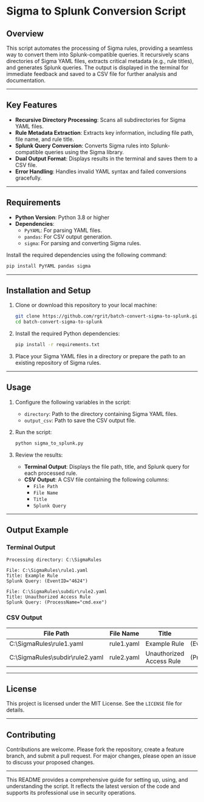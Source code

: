 # Sigma to Splunk Conversion Script

## Overview
This script automates the processing of Sigma rules, providing a seamless way to convert them into Splunk-compatible queries. It recursively scans directories of Sigma YAML files, extracts critical metadata (e.g., rule titles), and generates Splunk queries. The output is displayed in the terminal for immediate feedback and saved to a CSV file for further analysis and documentation.

---

## Key Features
- **Recursive Directory Processing**: Scans all subdirectories for Sigma YAML files.
- **Rule Metadata Extraction**: Extracts key information, including file path, file name, and rule title.
- **Splunk Query Conversion**: Converts Sigma rules into Splunk-compatible queries using the Sigma library.
- **Dual Output Format**: Displays results in the terminal and saves them to a CSV file.
- **Error Handling**: Handles invalid YAML syntax and failed conversions gracefully.

---

## Requirements
- **Python Version**: Python 3.8 or higher
- **Dependencies**:
  - `PyYAML`: For parsing YAML files.
  - `pandas`: For CSV output generation.
  - `sigma`: For parsing and converting Sigma rules.

Install the required dependencies using the following command:
```bash
pip install PyYAML pandas sigma
```

---

## Installation and Setup
1. Clone or download this repository to your local machine:
   ```bash
   git clone https://github.com/rgrit/batch-convert-sigma-to-splunk.git
   cd batch-convert-sigma-to-splunk
   ```

2. Install the required Python dependencies:
   ```bash
   pip install -r requirements.txt
   ```

3. Place your Sigma YAML files in a directory or prepare the path to an existing repository of Sigma rules.

---

## Usage
1. Configure the following variables in the script:
   - `directory`: Path to the directory containing Sigma YAML files.
   - `output_csv`: Path to save the CSV output file.

2. Run the script:
   ```bash
   python sigma_to_splunk.py
   ```

3. Review the results:
   - **Terminal Output**: Displays the file path, title, and Splunk query for each processed rule.
   - **CSV Output**: A CSV file containing the following columns:
     - `File Path`
     - `File Name`
     - `Title`
     - `Splunk Query`

---

## Output Example

### Terminal Output
```
Processing directory: C:\SigmaRules

File: C:\SigmaRules\rule1.yaml
Title: Example Rule
Splunk Query: (EventID="4624")

File: C:\SigmaRules\subdir\rule2.yaml
Title: Unauthorized Access Rule
Splunk Query: (ProcessName="cmd.exe")
```

### CSV Output
| **File Path**                             | **File Name**      | **Title**                | **Splunk Query**          |
|-------------------------------------------|--------------------|--------------------------|---------------------------|
| C:\SigmaRules\rule1.yaml                  | rule1.yaml         | Example Rule             | (EventID="4624")          |
| C:\SigmaRules\subdir\rule2.yaml           | rule2.yaml         | Unauthorized Access Rule | (ProcessName="cmd.exe")   |

---

## License
This project is licensed under the MIT License. See the `LICENSE` file for details.

---

## Contributing
Contributions are welcome. Please fork the repository, create a feature branch, and submit a pull request. For major changes, please open an issue to discuss your proposed changes.

---

This README provides a comprehensive guide for setting up, using, and understanding the script. It reflects the latest version of the code and supports its professional use in security operations.
